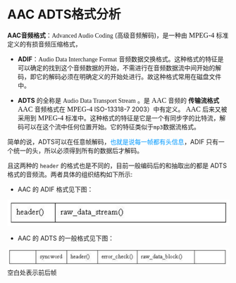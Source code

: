# AAC ADTS格式分析

**AAC⾳频格式**：<font face="Consolas">Advanced Audio Coding</font> (⾼级⾳频解码)，是⼀种由 <font face="Consolas" size = 3>MPEG-4</font> 标准定义的有损⾳频压缩格式，

- **ADIF**：<font face="Consolas">Audio Data Interchange Format</font> ⾳频数据交换格式。这种格式的特征是可以确定的找到这个⾳频数据的开始，不需进⾏在⾳频数据流中间开始的解码，即它的解码必须在明确定义的开始处进⾏。故这种格式常⽤在磁盘⽂件中。

- **ADTS** 的全称是 <font face="Consolas">Audio Data Transport Stream</font> 。是 <font face="Consolas" size = 3>AAC</font> ⾳频的 **传输流格式** <font face="Consolas" size = 3>AAC</font> ⾳频格式在 <font face="Consolas" size = 3>MPEG-4</font> ISO-13318-7 2003）中有定义。 <font face="Consolas" size = 3>AAC</font>  后来⼜被采⽤到 <font face="Consolas" size = 3>MPEG-4</font> 标准中。这种格式的特征是它是⼀个有同步字的⽐特流，解码可以在这个流中任何位置开始。它的特征类似于`mp3`数据流格式。

简单的说，ADTS可以在任意帧解码，<font color=#0099ff face="黑体">也就是说每一帧都有头信息</font>，ADIF 只有一个统一的头，所以必须得到所有的数据后才解码。

且这两种的 `header` 的格式也是不同的，⽬前⼀般编码后的和抽取出的都是 ADTS 格式的⾳频流。两者具体的组织结构如下所示:

- AAC 的 ADIF 格式见下图：

![](./img/AAC01.png)

- AAC 的 ADTS 的一般格式见下图：

![](./img/AAC02.png)
空白处表示前后帧





